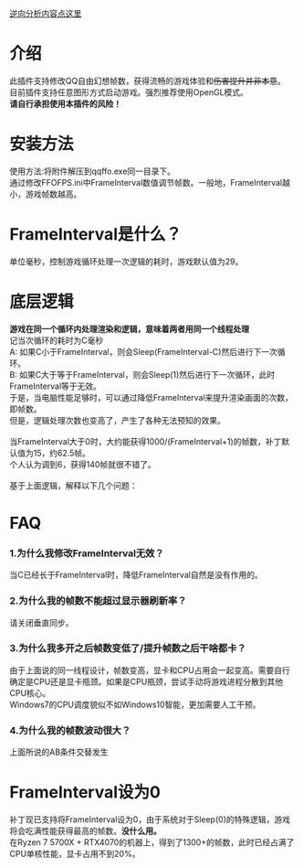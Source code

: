 ﻿<a href="REVERSE.md">逆向分析内容点这里</a>

# 介绍

此插件支持修改QQ自由幻想帧数，获得流畅的游戏体验和~~伤害提升并非本意~~。</br>
目前插件支持任意图形方式启动游戏。强烈推荐使用OpenGL模式。</br>
**请自行承担使用本插件的风险！**</br>

# 安装方法
使用方法:将附件解压到qqffo.exe同一目录下。</br>
通过修改FFOFPS.ini中FrameInterval数值调节帧数。一般地，FrameInterval越小，游戏帧数越高。</br>

# FrameInterval是什么？
单位毫秒，控制游戏循环处理一次逻辑的耗时，游戏默认值为29。</br>

# 底层逻辑
**游戏在同一个循环内处理渲染和逻辑，意味着两者用同一个线程处理**</br>
记当次循环的耗时为C毫秒</br>
A: 如果C小于FrameInterval，则会Sleep(FrameInterval-C)然后进行下一次循环。</br>
B: 如果C大于等于FrameInterval，则会Sleep(1)然后进行下一次循环，此时FrameInterval等于无效。</br>
于是，当电脑性能足够时，可以通过降低FrameInterval来提升渲染画面的次数，即帧数。</br>
但是，逻辑处理次数也变高了，产生了各种无法预知的效果。</br></br>
当FrameInterval大于0时，大约能获得1000/(FrameInterval+1)的帧数，补丁默认值为15，约62.5帧。</br>
个人认为调到6，获得140帧就很不错了。</br></br>
基于上面逻辑，解释以下几个问题：</br>

# FAQ
### 1.为什么我修改FrameInterval无效？
当C已经长于FrameInterval时，降低FrameInterval自然是没有作用的。

### 2.为什么我的帧数不能超过显示器刷新率？
请关闭垂直同步。

### 3.为什么我多开之后帧数变低了/提升帧数之后干啥都卡？
由于上面说的同一线程设计，帧数变高，显卡和CPU占用会一起变高。需要自行确定是CPU还是显卡瓶颈。如果是CPU瓶颈，尝试手动将游戏进程分散到其他CPU核心。</br>
Windows7的CPU调度貌似不如Windows10智能，更加需要人工干预。

### 4.为什么我的帧数波动很大？
上面所说的AB条件交替发生

# FrameInterval设为0
补丁现已支持将FrameInterval设为0，由于系统对于Sleep(0)的特殊逻辑，游戏将会吃满性能获得最高的帧数。**没什么用。**</br>
在Ryzen 7 5700X + RTX4070的机器上，得到了1300+的帧数，此时已经占满了CPU单核性能，显卡占用不到20%。
